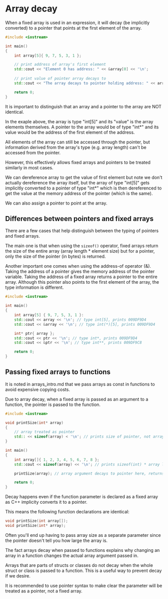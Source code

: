 # Array decay

When a fixed array is used in an expression, it will decay (be implicitly converted) to a pointer that points at the first element of the array.

```cpp
#include <iostream>

int main()
{
    int array[5]{ 9, 7, 5, 3, 1 };

    // print address of array's first element
    std::cout << "Element 0 has address: " << &array[0] << '\n';
    
    // print value of pointer array decays to
    std::cout << "The array decays to pointer holding address: " << array << '\n';

    return 0;
}
```

It is important to distinguish that an array and a pointer to the array are NOT identical.

In the exaple above, the array is type "int[5]" and its "value" is the array elements themselves.
A pointer to the array would be of type "int\*" and its value would be the address of the first element of the address.

All elements of the array can still be accessed through the pointer, but information derived from the array's type (e.g. array length) can't be accessed from the pointer.

However, this effectively allows fixed arrays and pointers to be treated similarly in most cases.

We can dereference array to get the value of first element but note we don't actually dereference the array itself, but the array of type "int[5]" gets implicitly converted to a pointer of type "int\*" which is then dereferenced to get the value at the memory address of the pointer (which is the same).

We can also assign a pointer to point at the array.

## Differences between pointers and fixed arrays

There are a few cases that help distinguish between the typing of pointers and fixed arrays.

The main one is that when using the `sizeof()` operator, fixed arrays return the size of the entire array (array length * element size) but for a pointer, only the size of the pointer (in bytes) is returned.

Another important one comes when using the address-of operator (&).
Taking the address of a pointer gives the memory address of the pointer variable.
Taking the address of a fixed array returns a pointer to the entire array.
Although this pointer also points to the first element of the array, the type information is different.

```cpp
#include <iostream>

int main()
{
    int array[5] { 9, 7, 5, 3, 1 }:
    std::cout << array << '\n'; // type int[5], prints 009DF9D4
    std::cout << &array << '\n'; // type int(*)[5], prints 009DF9D4

    int* ptr{ array };
    std::cout << ptr << '\n'; // type int*, prints 009DF9D4
    std::cout << &ptr << '\n'; // type int**, prints 009DF9C8

    return 0;
}
```

## Passing fixed arrays to functions

It is noted in arrays\_intro.md that we pass arrays as const in functions to avoid expensive copying costs.

Due to array decay, when a fixed array is passed as an argument to a function, the pointer is passed to the function.

```cpp
#include <iostream>

void printSize(int* array)
{
    // array treated as pointer
    std:: << sizeof(array) < '\n'; // prints size of pointer, not array
}

int main()
{
    int array[]{ 1, 2, 3, 4, 5, 6, 7, 8 };
    std::cout << sizeof(array) << '\n'; // prints sizeof(int) * array length

    printSize(array); // array argument decays to pointer here, returns size(of) int

    return 0;
}
```

Decay happens even if the function parameter is declared as a fixed array as C++ implicity converts it to a pointer.

This means the following function declarations are identical:
```cpp
void printSize(int array[]);
void printSize(int* array);
```

Often you'll end up having to pass array size as a separate parameter since the pointer doesn't tell you how large the array is.

The fact arrays decay when passed to functions explains why changing an array in a function changes the actual array argument passed in.

Arrays that are parts of structs or classes do not decay when the whole struct or class is passed to a function.
This is a useful way to prevent decay if we desire.

It is recommended to use pointer syntax to make clear the parameter will be treated as a pointer, not a fixed array.
